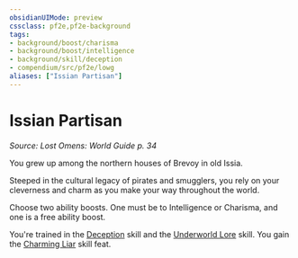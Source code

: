 ```yaml
---
obsidianUIMode: preview
cssclass: pf2e,pf2e-background
tags:
- background/boost/charisma
- background/boost/intelligence
- background/skill/deception
- compendium/src/pf2e/lowg
aliases: ["Issian Partisan"]
---
```

# Issian Partisan
*Source: Lost Omens: World Guide p. 34*  

You grew up among the northern houses of Brevoy in old Issia.

Steeped in the cultural legacy of pirates and smugglers, you rely on your cleverness and charm as you make your way throughout the world.

Choose two ability boosts. One must be to Intelligence or Charisma, and one is a free ability boost.

You're trained in the [Deception](skills.md#Deception) skill and the [Underworld Lore](skills.md#Lore) skill. You gain the [Charming Liar](charming-liar.md) skill feat.